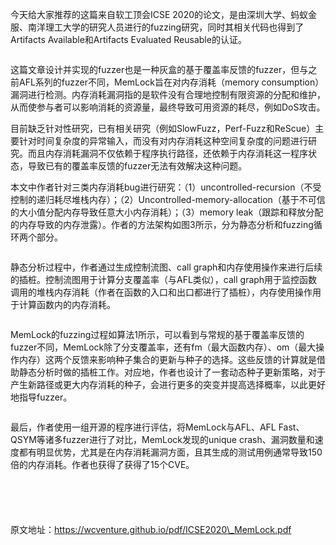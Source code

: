  今天给大家推荐的这篇来自软工顶会ICSE 2020的论文，是由深圳大学、蚂蚁金服、南洋理工大学的研究人员进行的fuzzing研究，同时其相关代码也得到了Artifacts Available和Artifacts Evaluated Reusable的认证。 

    
 

  ![]() 

    
 

    
 

  这篇文章设计并实现的fuzzer也是一种灰盒的基于覆盖率反馈的fuzzer，但与之前AFL系列的fuzzer不同，MemLock旨在对内存消耗（memory consumption）漏洞进行检测。内存消耗漏洞指的是软件没有合理地控制有限资源的分配和维护，从而使参与者可以影响消耗的资源量，最终导致可用资源的耗尽，例如DoS攻击。 

  

  目前缺乏针对性研究，已有相关研究（例如SlowFuzz，Perf-Fuzz和ReScue）主要针对时间复杂度的异常输入，而没有对内存消耗这种空间复杂度的问题进行研究。而且内存消耗漏洞不仅依赖于程序执行路径，还依赖于内存消耗这一程序状态，导致已有的覆盖率反馈的fuzzer无法有效解决这种问题。 

  

  本文中作者针对三类内存消耗bug进行研究：（1）uncontrolled-recursion（不受控制的递归耗尽堆栈内存）；（2）Uncontrolled-memory-allocation（基于不可信的大小值分配内存导致任意大小内存消耗）；（3）memory leak（跟踪和释放分配的内存导致的内存泄露）。作者的方法架构如图3所示，分为静态分析和fuzzing循环两个部分。 

    
 

  ![]() 

    
 

    
 

  静态分析过程中，作者通过生成控制流图、call graph和内存使用操作来进行后续的插桩。控制流图用于计算分支覆盖率（与AFL类似），call graph用于监控函数调用的堆栈内存消耗（作者在函数的入口和出口都进行了插桩），内存使用操作用于计算函数内的内存消耗。 

    
 

  ![]() 

    
 

    
 

  MemLock的fuzzing过程如算法1所示，可以看到与常规的基于覆盖率反馈的fuzzer不同，MemLock除了分支覆盖率，还有fm（最大函数内存）、om（最大操作内存）这两个反馈来影响种子集合的更新与种子的选择。这些反馈的计算就是借助静态分析时做的插桩工作。对应地，作者也设计了一套动态种子更新策略，对于产生新路径或更大内存消耗的种子，会进行更多的突变并提高选择概率，以此更好地指导fuzzer。 

    
 

  ![]() 

    
 

  最后，作者使用一组开源的程序进行评估，将MemLock与AFL、AFL Fast、QSYM等诸多fuzzer进行了对比，MemLock发现的unique crash、漏洞数量和速度都有明显优势，尤其是在内存消耗漏洞方面，且其生成的测试用例通常导致150倍的内存消耗。作者也获得了获得了15个CVE。 

    
 

  ![]() 

    
 

  ![]() 

    
 

  ![]() 

    
 

  ![]() 

    
 

  ![]() 

    
 

  原文地址：https://wcventure.github.io/pdf/ICSE2020\_MemLock.pdf 

    
 

